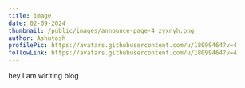 ```yaml
---
title: image
date: 02-09-2024
thumbnail: /public/images/announce-page-4_zyxnyh.png
author: Ashutosh
profilePic: https://avatars.githubusercontent.com/u/18099464?v=4
followLink: https://avatars.githubusercontent.com/u/18099464?v=4
---
```

hey I am wiriting blog
